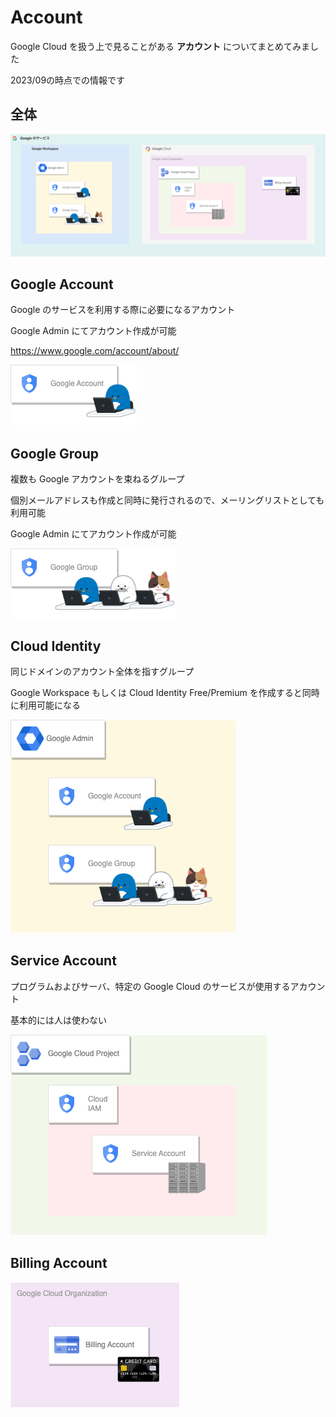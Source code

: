 # Account

Google Cloud を扱う上で見ることがある **アカウント** についてまとめてみました

2023/09の時点での情報です

## 全体

![](./_img/01-all.png)

## Google Account

Google のサービスを利用する際に必要になるアカウント

Google Admin にてアカウント作成が可能

https://www.google.com/account/about/

![](./_img/02-google-account.png)

## Google Group

複数も Google アカウントを束ねるグループ

個別メールアドレスも作成と同時に発行されるので、メーリングリストとしても利用可能

Google Admin にてアカウント作成が可能

![](./_img/03-google-group.png)

## Cloud Identity

同じドメインのアカウント全体を指すグループ

Google Workspace もしくは Cloud Identity Free/Premium を作成すると同時に利用可能になる

![](./_img/04-cloud-identity.png)

## Service Account

プログラムおよびサーバ、特定の Google Cloud のサービスが使用するアカウント

基本的には人は使わない

![](./_img/05-service-account.png)

## Billing Account

![](./_img/06-billing-account.png)

